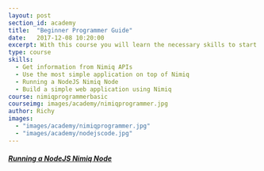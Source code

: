 ```yaml
---
layout: post
section_id: academy
title:  "Beginner Programmer Guide"
date:   2017-12-08 10:20:00
excerpt: With this course you will learn the necessary skills to start programming on top of the Nimiq Blockchain
type: course
skills:
  - Get information from Nimiq APIs
  - Use the most simple application on top of Nimiq
  - Running a NodeJS Nimiq Node
  - Build a simple web application using Nimiq
course: nimiqprogrammerbasic
courseimg: images/academy/nimiqprogrammer.jpg
author: Richy
images: 
  - "images/academy/nimiqprogrammer.jpg"
  - "images/academy/nodejscode.jpg"
---
```


##### [Running a NodeJS Nimiq Node](http://community.nimiq.space/tutorial/tricks%20and%20tips/2018/04/14/setting-up-nodejs_miner.html)

